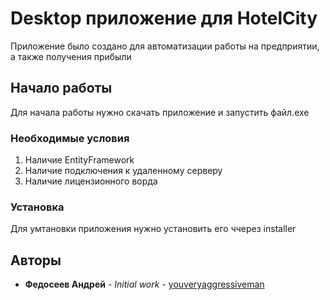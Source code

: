 # Desktop приложение для HotelCity

Приложение было создано для автоматизации работы на предприятии, а также получения прибыли 

## Начало работы

Для начала работы нужно скачать приложение и запустить файл.exe

### Необходимые условия

1. Наличие EntityFramework
2. Наличие подключения к удаленному серверу
3. Наличие лицензионного ворда

### Установка

Для умтановки приложения нужно установить его ччерез installer

## Авторы

* **Федосеев Андрей** - *Initial work* - [youveryaggressiveman](https://github.com/youveryaggressiveman)